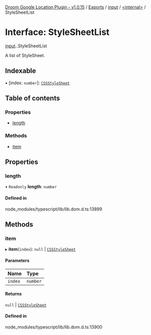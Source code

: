 [Droom Google Location Plugin - v1.0.15](../README.md) / [Exports](../modules.md) / [input](../modules/input.md) / [<internal\>](../modules/input._internal_.md) / StyleSheetList

# Interface: StyleSheetList

[input](../modules/input.md).[<internal>](../modules/input._internal_.md).StyleSheetList

A list of StyleSheet.

## Indexable

▪ [index: `number`]: [`CSSStyleSheet`](../modules/input._internal_.md#cssstylesheet)

## Table of contents

### Properties

- [length](input._internal_.StyleSheetList.md#length)

### Methods

- [item](input._internal_.StyleSheetList.md#item)

## Properties

### length

• `Readonly` **length**: `number`

#### Defined in

node_modules/typescript/lib/lib.dom.d.ts:13899

## Methods

### item

▸ **item**(`index`): ``null`` \| [`CSSStyleSheet`](../modules/input._internal_.md#cssstylesheet)

#### Parameters

| Name | Type |
| :------ | :------ |
| `index` | `number` |

#### Returns

``null`` \| [`CSSStyleSheet`](../modules/input._internal_.md#cssstylesheet)

#### Defined in

node_modules/typescript/lib/lib.dom.d.ts:13900
